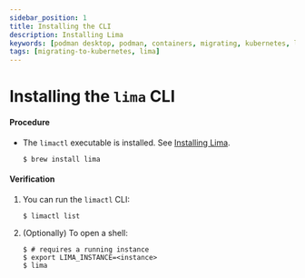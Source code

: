 ```yaml
---
sidebar_position: 1
title: Installing the CLI
description: Installing Lima
keywords: [podman desktop, podman, containers, migrating, kubernetes, lima]
tags: [migrating-to-kubernetes, lima]
---
```


# Installing the `lima` CLI

#### Procedure

- The `limactl` executable is installed.
  See [Installing Lima](https://lima-vm.io/docs/installation/).

  ```shell-session
  $ brew install lima
  ```

#### Verification

1. You can run the `limactl` CLI:

   ```shell-session
   $ limactl list
   ```

1. (Optionally) To open a shell:

   ```shell-session
   $ # requires a running instance
   $ export LIMA_INSTANCE=<instance>
   $ lima
   ```
